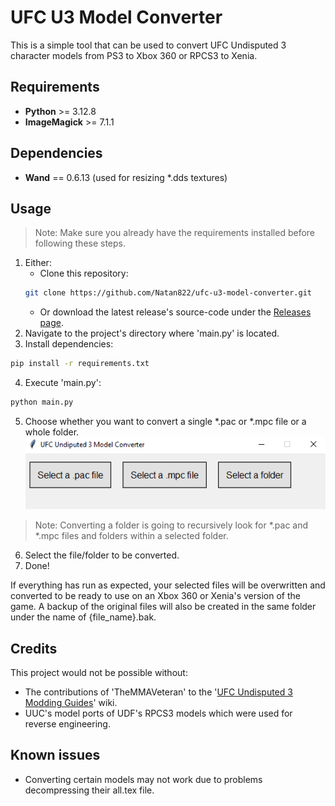 # UFC U3 Model Converter
This is a simple tool that can be used to convert UFC Undisputed 3 character models from PS3 to Xbox 360 or RPCS3 to Xenia.

## Requirements
- **Python** >= 3.12.8
- **ImageMagick** >= 7.1.1

## Dependencies
- **Wand** == 0.6.13 (used for resizing *.dds textures)

## Usage
> Note: Make sure you already have the requirements installed before following these steps.
1. Either:
   - Clone this repository:
    ```bash
    git clone https://github.com/Natan822/ufc-u3-model-converter.git
    ``` 
   - Or download the latest release's source-code under the [Releases page](https://github.com/Natan822/ufc-u3-model-converter/releases).
2. Navigate to the project's directory where 'main.py' is located.
3. Install dependencies:
```bash
pip install -r requirements.txt
```
4. Execute 'main.py':
```bash
python main.py
``` 
5. Choose whether you want to convert a single *.pac or *.mpc file or a whole folder.
![main window's screenshot](/images/main-window.png)
> Note: Converting a folder is going to recursively look for *.pac and *.mpc files and folders within a selected folder.

6. Select the file/folder to be converted.
7. Done!  

If everything has run as expected, your selected files will be overwritten and converted to be ready to use on an Xbox 360 or Xenia's version of the game. A backup of the original files will also be created in the same folder under the name of {file_name}.bak.

## Credits
This project would not be possible without:
- The contributions of 'TheMMAVeteran' to the '[UFC Undisputed 3 Modding Guides](https://ufc-undisputed.fandom.com/wiki/UFC_Undisputed_3_Modding_Guides)' wiki.
- UUC's model ports of UDF's RPCS3 models which were used for reverse engineering.

## Known issues
- Converting certain models may not work due to problems decompressing their all.tex file.